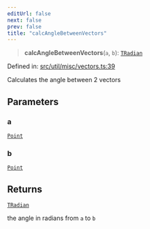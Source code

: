 ```yaml
---
editUrl: false
next: false
prev: false
title: "calcAngleBetweenVectors"
---
```


> **calcAngleBetweenVectors**(`a`, `b`): [`TRadian`](/api/type-aliases/tradian/)

Defined in: [src/util/misc/vectors.ts:39](https://github.com/fabricjs/fabric.js/blob/fea1b29b7495d9634e300bd4bfa43de097745805/src/util/misc/vectors.ts#L39)

Calculates the angle between 2 vectors

## Parameters

### a

[`Point`](/api/classes/point/)

### b

[`Point`](/api/classes/point/)

## Returns

[`TRadian`](/api/type-aliases/tradian/)

the angle in radians from `a` to `b`
